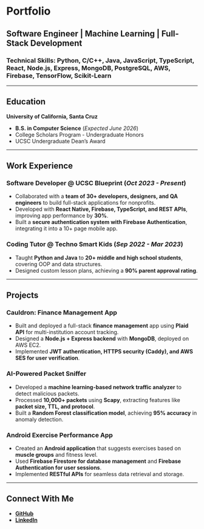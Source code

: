 # Portfolio
## Software Engineer | Machine Learning | Full-Stack Development  

### **Technical Skills:** Python, C/C++, Java, JavaScript, TypeScript, React, Node.js, Express, MongoDB, PostgreSQL, AWS, Firebase, TensorFlow, Scikit-Learn  

---

## **Education**
**University of California, Santa Cruz**  
- **B.S. in Computer Science** (_Expected June 2026_)  
- College Scholars Program - Undergraduate Honors  
- UCSC Undergraduate Dean’s Award  

---

## **Work Experience**  
### **Software Developer @ UCSC Blueprint** (_Oct 2023 - Present_)  
- Collaborated with a **team of 30+ developers, designers, and QA engineers** to build full-stack applications for nonprofits.  
- Developed with **React Native, Firebase, TypeScript, and REST APIs**, improving app performance by **30%**.  
- Built a **secure authentication system with Firebase Authentication**, integrating it into a 10+ page mobile app.  

### **Coding Tutor @ Techno Smart Kids** (_Sep 2022 - Mar 2023_)  
- Taught **Python and Java** to **20+ middle and high school students**, covering OOP and data structures.  
- Designed custom lesson plans, achieving a **90% parent approval rating**.  

---

## **Projects**
### **Cauldron: Finance Management App**  
- Built and deployed a full-stack **finance management** app using **Plaid API** for multi-institution account tracking.  
- Designed a **Node.js + Express backend** with **MongoDB**, deployed on AWS EC2.  
- Implemented **JWT authentication, HTTPS security (Caddy), and AWS SES for user verification**.  

### **AI-Powered Packet Sniffer**  
- Developed a **machine learning-based network traffic analyzer** to detect malicious packets.  
- Processed **10,000+ packets** using **Scapy**, extracting features like **packet size, TTL, and protocol**.  
- Built a **Random Forest classification model**, achieving **95% accuracy** in anomaly detection.  

### **Android Exercise Performance App**  
- Created an **Android application** that suggests exercises based on **muscle groups** and fitness level.  
- Used **Firebase Firestore for database management** and **Firebase Authentication for user sessions**.  
- Implemented **RESTful APIs** for seamless data retrieval and storage.  

---

## **Connect With Me**
- **[GitHub](https://github.com/doornav)**
- **[LinkedIn](https://www.linkedin.com/in/pranav-sathianathan-2621a8268/)**
